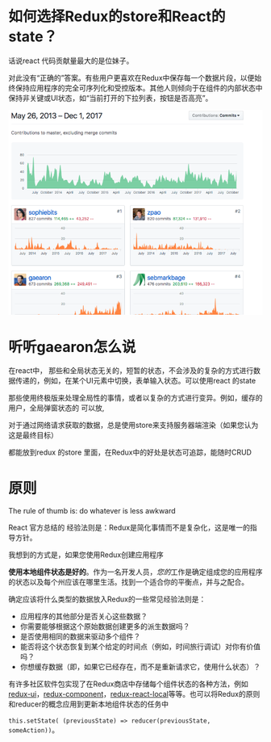 # 如何选择Redux的store和React的state？



话说react 代码贡献量最大的是位妹子。



对此没有“正确的”答案。有些用户更喜欢在Redux中保存每一个数据片段，以便始终保持应用程序的完全可序列化和受控版本。其他人则倾向于在组件的内部状态中保持非关键或UI状态，如“当前打开的下拉列表，按钮是否高亮”。





![](../assets/react-2.png)



# 听听gaearon怎么说

 

在react中， 那些和全局状态无关的，短暂的状态，不会涉及的复杂的方式进行数据传递的，例如，在某个UI元素中切换，表单输入状态。可以使用react 的state



那些使用终极版来处理全局性的事情，或者以复杂的方式进行变异。例如，缓存的用户，全局弹窗状态的 可以放,

对于通过网络请求获取的数据，总是使用store来支持服务器端渲染（如果您认为这是最终目标）



都能放到redux 的store 里面，在Redux中的好处是状态可追踪，能随时CRUD

# 原则

The rule of thumb is: do whatever is less awkward

React 官方总结的 经验法则是：Redux是简化事情而不是复杂化，这是唯一的指导方针。



我想到的方式是，如果您使用Redux创建应用程序



**使用本地组件状态是好的**。作为一名开发人员，*您的*工作是确定组成您的应用程序的状态以及每个州应该在哪里生活。找到一个适合你的平衡点，并与之配合。



确定应该将什么类型的数据放入Redux的一些常见经验法则是：



- 应用程序的其他部分是否关心这些数据？
- 你需要能够根据这个原始数据创建更多的派生数据吗？
- 是否使用相同的数据来驱动多个组件？
- 能否将这个状态恢复到某个给定的时间点（例如，时间旅行调试）对你有价值吗？
- 你想缓存数据（即，如果它已经存在，而不是重新请求它，使用什么状态）？





有许多社区软件包实现了在Redux商店中存储每个组件状态的各种方法，例如[redux-ui](https://github.com/tonyhb/redux-ui)，[redux-component](https://github.com/tomchentw/redux-component)，[redux-react-local](https://github.com/threepointone/redux-react-local)等等。也可以将Redux的原则和reducer的概念应用到更新本地组件状态的任务中

`this.setState( (previousState) => reducer(previousState, someAction))`。







